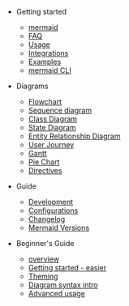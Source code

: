 - Getting started

  - [mermaid](README.md)
  - [FAQ](faq.md)
  - [Usage](usage.md)
  - [Integrations](integrations.md)
  - [Examples](examples.md)
  - [mermaid CLI](mermaidCLI.md)

- Diagrams

  - [Flowchart](flowchart.md)
  - [Sequence diagram](sequenceDiagram.md)
  - [Class Diagram](classDiagram.md)
  - [State Diagram](stateDiagram.md)
  - [Entity Relationship Diagram](entityRelationshipDiagram.md)
  - [User Journey](user-journey.md)
  - [Gantt](gantt.md)
  - [Pie Chart](pie.md)
  - [Directives](directives.md)

- Guide

  - [Development](development.md)
  - [Configurations](Setup.md)
  - [Changelog](CHANGELOG.md)
  - [Mermaid Versions](versionUpdate.md)

- Beginner's Guide
  - [overview](n00b-overview.md)
  - [Getting started - easier](n00b-gettingStarted.md)
  - [Theming](theming.md)
  - [Diagram syntax intro](n00b-syntaxReference.md)
  - [Advanced usage](n00b-advanced.md)
